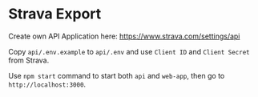 # Strava Export

Create own API Application here: https://www.strava.com/settings/api

Copy `api/.env.example` to `api/.env` and use `Client ID` and `Client Secret` from Strava.

Use `npm start` command to start both `api` and `web-app`, then go to `http://localhost:3000`.

